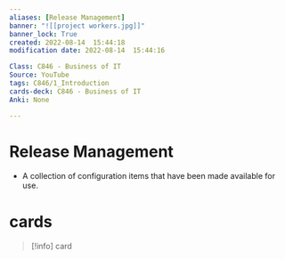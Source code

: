```yaml
---
aliases: [Release Management]
banner: "![[project workers.jpg]]"
banner_lock: True
created: 2022-08-14  15:44:18
modification date: 2022-08-14  15:44:16

Class: C846 - Business of IT
Source: YouTube
tags: C846/1_Introduction
cards-deck: C846 - Business of IT
Anki: None

---
```


# Release Management
- A collection of configuration items that have been made available for use.


# cards
>[!info] card
>